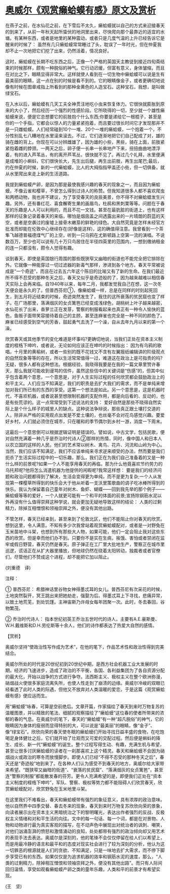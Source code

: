 # [奥威尔《观赏癞蛤蟆有感》原文及赏析](https://www.vrrw.net/wx/12528.html)

在燕子之前，在水仙花之前，在下雪后不太久，癞蛤蟆就以自己的方式来迎接春天的到来了，从前一年秋天起所蛰伏的地洞里出来，尽快爬向那个最靠近的适宜的水塘。有某种东西，或者是地里的某种震动，或者只是几度气温的上升已经告诉它是醒来的时候了： 虽然有几只癞蛤蟆常常睡过了头，耽误了一年时光，但在仲夏我却不止一次地把它们挖了出来，仍然活着，情况良好。

这时，癞蛤蟆在长期不吃东西之后，正像一个严格的英国天主教徒到接近四旬斋结束的时候那样，颇有一种脱俗的神气。它行动迟缓，但富有意义，身体皱缩，而且在对比之下，眼睛显得非常大。这样就使人看到在一切生物中癞蛤蟆可以说是生有最美丽的眼睛，这一点在别的时候是看不到的。它的眼睛像金子，或者更确切地说像有时候在图章戒指上所看到的那种金黄色的人造宝石。这种宝石，我想，是叫做绿宝石。

在入水以后，癞蛤蟆有几天工夫全神贯注地吃小虫来恢复体力。它很快就膨胀到原来的大小了，然后经历一个强烈的性感阶段。它所晓得的一切，至少就一个雄性癞蛤蟆来说，便是它总想要它的前肢抱个什么东西;你要是递给它一根棍子，甚至是你的一个手指，它都会以惊人的力量紧紧抱着，而且要过很长时间它才发现那并不是一只雌蛤蟆。人们经常碰到10个一堆、20个一堆的癞蛤蟆，一个抱着一个，不分性别乱七八糟地在水里滚来滚去。不过，它们逐渐地把它们自己配成了对，雄的骑在雌的背上。你现在可以分辨雌雄了，因为雄的小些，黑些，骑在上面，前肢紧紧抱着雌的脖颈。一两天之后，卵子便一长串一长串地产下来，扭扭曲曲地漂浮着，有的进入芦苇丛，有的离开芦苇丛，很快就不见了。再过几个礼拜，水里便满是成堆的小蝌蚪，它们很快长大，先生出后腿，再生出前肢，再生出尾巴;最后，约在仲夏的时候，新的一代癞蛤蟆，比人的大拇指指甲盖还小些，但一切俱备，就从水里爬出来走上新的生活道路。

我提到癞蛤蟆产卵，是因为那是最使我感兴趣的春天的现象之一，而且因为癞蛤蟆，不像云雀和樱草，不曾怎么得到过诗人的称赞。但我知道很多人都不喜欢爬虫和两栖动物，我也并不建议，为了享受春天的良辰美景，你不得不对癞蛤蟆发生兴趣。另外，还有番红花、喜食檞寄生果的画眉鸟，杜鹃和黑刺栗等等。问题在于春天的乐趣是人人可以利用的，而且不花一文钱。甚至在最肮脏的街道上，也有这样那样的征象记录着春天的来临，哪怕是烟囱盖之间透露出来的一片晴朗的蔚蓝的天空，或者是空袭过的废墟上接骨木嫩芽的鲜艳的绿色。大自然究竟是怎样未经官方批准而却能在伦敦中心继续存在(好像是这样)，这的确值得注意。我曾看到一个茶隼飞越德普福德煤气厂的上空，听到一只乌鸦在尤斯顿路上空第一流的演唱。不说数百万，至少也可以说有几十万只鸟居住在半径四英里的范围内，一想到缴纳租金的连一只都没有，颇令人觉得有趣。



谈到春天，即使是英国银行周围的那些既狭窄又幽暗的街道也不能完全把它排除在外。它就像一种能穿过一切过滤器的新毒气那样，渗进到各个地方。春天平常被说成是“一个奇迹”，而且在过去五六年这个陈旧的比喻又有了新的生命。在我们最近所不得不忍受的那种冬天之后，春天又似乎是奇迹般的了，因为越来越难以相信春天实际上会再来临。自1940年以来，每年二月，我都发觉我自己在想，这一次冬天便会是永久的了。但普西芬尼①，像癞蛤蟆一样，总是在同样的时刻起死回生，到五月将近结束的时候，奇迹突然发生了，我住的这所衰落的贫民窟也变了样子。在广场那里，落满烟灰的女贞篱笆已经变成浅绿色，胡桃树上叶子越来越密，水仙花长了出来，香萝兰正在发芽，警察的制服看起来也真正有一种令人愉快的蓝色，鱼贩子面带笑容接待着自己的主顾，甚至连麻雀也完全是一种不同的颜色了。麻雀已经感受到空气的芳香，鼓起勇气去洗了一个澡，自从去年九月以来的第一个澡。

欣赏春天或其他季节的变化难道是坏事吗?更确切地说，当我们正处在资本主义制度的桎梏下呻吟，或者说，无论如何应该正在呻吟的时候指出： 因为有乌鸦的歌唱，十月里的黄榆树，或者一些别的既不花钱又不含有左翼报纸编辑讲的阶级观点的自然现象等等的存在，所以生活常常值得一过，难道这在政治上是可指责的吗?无疑，很多人都有这种想法。根据经验，我晓得我要是在我的一篇文章里赞许春天，那么我就可能收到谩骂的信件，虽然这些信中的关键词是“伤感”的，但其中似乎包含着两个意思，一个意思是，对于人生实际过程的任何欣赏都会鼓励政治上的和平主义。人们应当不知满足，我们的职责是去扩大我们的需求，而不是单纯来增加对我们所已有的东西的享受。这第一个想法是如此。另一个意思是，这是机器时代，不喜欢机器，或者说甚至想限制机器的支配作用，都是向后看的、反动的，也是有些荒谬的。这一点常常受到下述说法的支持： 爱好自然是那些不晓得自然实际上是个什么样子的城里人的缺点。这种说法争辩说，那些真正跟土壤打交道的人，除非从严格的实用观点出发是不爱土壤的，也丝毫不会对花鸟感觉兴趣。要爱好乡村，人们就必须住在城市，只在暖和的季节偶尔到乡村一游，消度一下周末。

这最后一个意思倒可以根据逻辑证明是错误的。譬如说，中古文学，包括民歌，便对自然充满着一种几乎是乔治时代诗人②那样的热情，同时，像中国人和日本人以农立国的这样的人民，他们的艺术常以树木、禽鸟、花卉、河流和山岭为中心。当然，我们应该不知满足，我们不应该单纯来寻求逆来顺受的办法，然而要是我们扼杀了生活实际过程中的一切乐趣，那么，我们正在为我们自己准备着的又是一种什么样的前景呢?如果一个人不能享用春天的再临，那为什么他竟喜欢节约劳力的乌托邦呢?他将怎么消遣机器为他提供的闲暇呢?我常这样想： 要是我们的经济问题和政治问题都得到了解决，生活会变得更为单纯，而不是更为复杂;一个人从发现第一棵樱草所得到的快乐会大于他从听着一支沃里策歌曲的调子吃冰棒所得到的快乐。我认为保留着自己童年对树木、鱼虾、蝴蝶——回到我先举的那个例子——癞蛤蟆等等的爱好，一个人就更可能有一个和平的体面的前景;宣扬除钢筋水泥以外再没有什么值得崇拜这种学说，就会更加无疑地导致这样的结论： 人类的过剩精力，除掉互相憎恨和领袖崇拜之外，便没有其他出路。

不管怎样，春天已经来到，甚至来到了伦敦北区，他们不能阻止你对春天的欣赏。想到这里，令人满意。不知有多少次我曾站着观赏癞蛤蟆配对，或者是一对野兔在玉米苗地中斗架，也想到所有那些大人物，如果可能，他们一定会阻止我对这些东西的欣赏。但是幸而他们办不到。只要你不是实在生病，挨饿、害怕或者禁闭在监牢或假日野营，春天仍然是春天。原子弹正在工厂里大批地生产，警察正在城市里巡逻，谎话正在从扩大器里播放，但地球仍然在绕着太阳转动，独裁者或者官僚们，尽管他们不赞成这个进程，却不能把它加以阻止。

(刘重德　译)

注释：

① 普西芬尼： 希腊神话里谷物女神得墨忒耳的女儿。普西芬尼有次采花的时候，土地突然裂开，冥王跳出来把她劫走，强娶为后。得墨忒耳上下寻找，悲痛异常，以致土地荒芜，到处饥馑。主神宙斯乃许母女每年团聚一次。此时，冬去春回，谷物繁茂。

② 乔治时代诗人： 指本世纪初英王乔治五世时代的诗人，主要有A.E.豪斯曼、W.H.戴维斯和D.H.劳伦斯等十余人，他们的诗作都表达了热爱大自然的感情。

【赏析】

奥威尔坚持“使政治性写作成为艺术”，在他的笔下，作品艺术性和政治性得到完美结合。

奥威尔所处的时代是20世纪初到20世纪中期，是西方社会机器工业大发展的时期，经济的飞速进步，造成了政治的不平衡，各国、各利益集团为了各自资源分配的最大化，开始以战争的方式进行争夺。法西斯主义、极权主义在整个欧洲弥漫，硝烟战火使很多家庭流离失所，也使人性走到了崩溃的边缘。奥威尔冷峻的双眼已经看透了此时人类的际遇，但他又不放弃对人类温暖的爱恋，于是这篇《观赏癞蛤蟆有感》便应运而生。

用“癞蛤蟆”咏春，可算是空前绝后。文章开篇，作家描绘了春天到来时万物复苏的温暖图景，并以精致的笔法、细腻的观察描绘了“癞蛤蟆”这位春的使者所带来的浓郁的春的气息。在奥威尔的笔下，春天的“癞蛤蟆”有一种“超凡脱俗”的神气，它的眼睛因为身体的瘦弱而显得特别的大，可以说是“最美丽”的眼睛，像“金子”、像“绿宝石”。欣欣向荣的春天使冬眠的癞蛤蟆们开始寻找日益丰盛的食物，在吃饱喝足身体健壮之后，它们就开始了壮观而又可爱的交配过程。然后便是蝌蚪的降生、成长、新一代“癞蛤蟆”的诞生。整个过程写得生动、有趣，充满生机与希望，甚至让很多讨厌癞蛤蟆的读者在一刹那喜欢上这个精灵。春天和癞蛤蟆不会因为硝烟战火或政治的寒冬而放慢脚步。即使人们已经“不得不忍受的那种冬天之后”，春天还是“奇迹般”地到来了。在各种人们认为感受不到春天的地方，奥威尔给大家带来希望。“既狭窄又幽暗的街道”、“衰落的贫民窟”、“落满烟灰的女贞篱笆”，甚至连“警察的制服”都能散发春的芬芳。更令人充满希望的是，即便我们正处在“资本主义制度的桎梏下呻吟”，军队、警察、极权等势力都不能阻碍人们欣赏春天，欣赏癞蛤蟆配对，欣赏野兔在玉米地里斗架。

在这里我们不难看出，春天和癞蛤蟆带有强烈的象征意义，具有浓厚的政治意味。他以自然界中四季交替、春去冬来的现象，春天到来时万物复苏欣欣向荣的景象，向读者展示出在资本主义黑暗统治之下的黎明曙光，表达出作者强烈的反战、反极权主义情绪和对和平生活的向往。文中的每一句话、每一个词，都是在对景物、人物和动物进行最为真实客观的描写，在不动声色中展现出对统治者的讽刺、嘲笑，对他们汹涌澎湃的愤怒和激情涌动的良知，处处都带有强烈的政治倾向却又用艺术的表现手法去表达。奥威尔是深刻的，他的笔锋不会仅仅停留在给人们以希望上，而是用最冷静的语言和最平和的态度对现实社会进行了较为深刻的分析，他认为这一切罪恶的根源就是人们的贪欲、不知满足，只是一味地去扩大需求，而不停下脚步享受已有的东西。如果仅仅是为追求机器的效率和钢筋水泥的速度，那么，“人类的过剩精力，除掉相互憎恨和领袖崇拜之外，便没有其他出路”。而只有人际间回归温情，享受如观看癞蛤蟆产卵之类的童年乐趣，人类和平的前景才有希望实现。

(王　坚)

